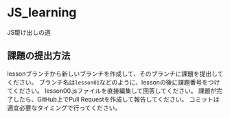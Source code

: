 # JS_learning
JS駆け出しの道

## 課題の提出方法
lessonブランチから新しいブランチを作成して、そのブランチに課題を提出してください。
ブランチ名は`lesson01`などのように、lessonの後に課題番号をつけてください。
lesson00.jsファイルを直接編集して回答してください。
課題が完了したら、GitHub上でPull Requestを作成して報告してください。
コミットは適宜必要なタイミングで行ってください。
